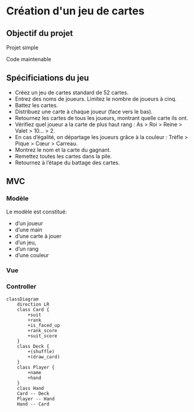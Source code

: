 # Création d'un jeu de cartes

## Objectif du projet
Projet simple


Code maintenable


## Spécificiations du jeu
* Créez un jeu de cartes standard de 52 cartes.
* Entrez des noms de joueurs. Limitez le nombre de joueurs à cinq.
* Battez les cartes.
* Distribuez une carte à chaque joueur (face vers le bas).
* Retournez les cartes de tous les joueurs, montrant quelle carte ils ont.
* Vérifiez quel joueur a la carte de plus haut rang : As > Roi > Reine > Valet > 10… > 2.
* En cas d’égalité, on départage les joueurs grâce à la couleur :
Trèfle > Pique > Cœur > Carreau.
* Montrez le nom et la carte du gagnant.
* Remettez toutes les cartes dans la pile.
* Retournez à l’étape du battage des cartes.

## MVC
### Modèle
Le modèle est constitué:
* d’un joueur
* d’une main
* d’une carte à jouer
* d’un jeu,
* d’un rang 
* d’une couleur

### Vue

### Controller

```mermaid
classDiagram
    direction LR
    class Card {
        +suit
        +rank
        +is_faced_up
        +rank_score
        +suit_score
    }
    class Deck { 
        +(shuffle)
        +(draw_card)
    }
    class Player {
        +name
        +hand
    }
    class Hand
    Card -- Deck
    Player -- Hand
    Hand -- Card